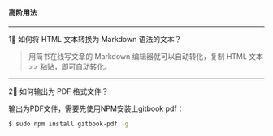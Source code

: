 #### 高阶用法
---

1⃣️ 如何将 HTML 文本转换为 Markdown 语法的文本？
>用简书在线写文章的 Markdown 编辑器就可以自动转化，复制 HTML 文本 >> 粘贴，即可自动转化。

---
2⃣️ 如何输出为 PDF 格式文件？

输出为PDF文件，需要先使用NPM安装上gitbook pdf：

```bash
$ sudo npm install gitbook-pdf -g
```

